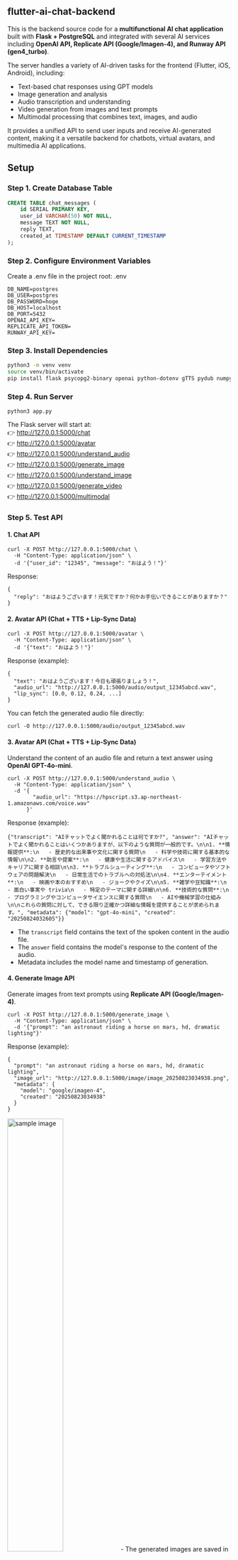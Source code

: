 ## **flutter-ai-chat-backend**
This is the backend source code for a **multifunctional AI chat application** built with **Flask + PostgreSQL** and integrated with several AI services including **OpenAI API, Replicate API (Google/Imagen-4), and Runway API (gen4_turbo)**.

The server handles a variety of AI-driven tasks for the frontend (Flutter, iOS, Android), including:

- Text-based chat responses using GPT models
- Image generation and analysis
- Audio transcription and understanding
- Video generation from images and text prompts
- Multimodal processing that combines text, images, and audio

It provides a unified API to send user inputs and receive AI-generated content, making it a versatile backend for chatbots, virtual avatars, and multimedia AI applications.


## **Setup**
### Step 1. Create Database Table
```sql
CREATE TABLE chat_messages (
    id SERIAL PRIMARY KEY,
    user_id VARCHAR(50) NOT NULL,
    message TEXT NOT NULL,
    reply TEXT,
    created_at TIMESTAMP DEFAULT CURRENT_TIMESTAMP
);
```

### Step 2. Configure Environment Variables
Create a .env file in the project root:
.env
```
DB_NAME=postgres
DB_USER=postgres
DB_PASSWORD=hoge
DB_HOST=localhost
DB_PORT=5432
OPENAI_API_KEY=
REPLICATE_API_TOKEN=
RUNWAY_API_KEY=
```

### Step 3. Install Dependencies
```bash
python3 -m venv venv
source venv/bin/activate
pip install flask psycopg2-binary openai python-dotenv gTTS pydub numpy replicate runwayml
```

### Step 4. Run Server
```
python3 app.py
```

The Flask server will start at:<br>
👉 http://127.0.0.1:5000/chat<br>
👉 http://127.0.0.1:5000/avatar<br>
👉 http://127.0.0.1:5000/understand_audio<br>
👉 http://127.0.0.1:5000/generate_image<br>
👉 http://127.0.0.1:5000/understand_image<br>
👉 http://127.0.0.1:5000/generate_video<br>
👉 http://127.0.0.1:5000/multimodal<br>


### Step 5. Test API
#### 1. Chat API
```
curl -X POST http://127.0.0.1:5000/chat \
  -H "Content-Type: application/json" \
  -d '{"user_id": "12345", "message": "おはよう！"}'
```
Response:

```
{
  "reply": "おはようございます！元気ですか？何かお手伝いできることがありますか？"
}
```

#### 2. Avatar API (Chat + TTS + Lip-Sync Data)
```
curl -X POST http://127.0.0.1:5000/avatar \
  -H "Content-Type: application/json" \
  -d '{"text": "おはよう！"}'
```
Response (example):

```
{
  "text": "おはようございます！今日も頑張りましょう！",
  "audio_url": "http://127.0.0.1:5000/audio/output_12345abcd.wav",
  "lip_sync": [0.0, 0.12, 0.24, ...]
}
```
You can fetch the generated audio file directly:
```
curl -O http://127.0.0.1:5000/audio/output_12345abcd.wav
```

#### 3. Avatar API (Chat + TTS + Lip-Sync Data)
Understand the content of an audio file and return a text answer using **OpenAI GPT-4o-mini**.
```
curl -X POST http://127.0.0.1:5000/understand_audio \
  -H "Content-Type: application/json" \
  -d '{
        "audio_url": "https://hpscript.s3.ap-northeast-1.amazonaws.com/voice.wav"
      }'
```
Response (example):
```
{"transcript": "AIチャットでよく聞かれることは何ですか?", "answer": "AIチャットでよく聞かれることはいくつかありますが、以下のような質問が一般的です。\n\n1. **情報提供**:\n   - 歴史的な出来事や文化に関する質問\n   - 科学や技術に関する基本的な情報\n\n2. **助言や提案**:\n   - 健康や生活に関するアドバイス\n   - 学習方法やキャリアに関する相談\n\n3. **トラブルシューティング**:\n   - コンピュータやソフトウェアの問題解決\n   - 日常生活でのトラブルへの対処法\n\n4. **エンターテイメント**:\n   - 映画や本のおすすめ\n   - ジョークやクイズ\n\n5. **雑学や豆知識**:\n   - 面白い事実や trivia\n   - 特定のテーマに関する詳細\n\n6. **技術的な質問**:\n   - プログラミングやコンピュータサイエンスに関する質問\n   - AIや機械学習の仕組み\n\nこれらの質問に対して、できる限り正確かつ詳細な情報を提供することが求められます。", "metadata": {"model": "gpt-4o-mini", "created": "20250824032605"}}
```
- The `transcript` field contains the text of the spoken content in the audio file.  
- The `answer` field contains the model's response to the content of the audio.  
- Metadata includes the model name and timestamp of generation.  

#### 4. Generate Image API
Generate images from text prompts using **Replicate API (Google/Imagen-4)**.
```
curl -X POST http://127.0.0.1:5000/generate_image \
  -H "Content-Type: application/json" \
  -d '{"prompt": "an astronaut riding a horse on mars, hd, dramatic lighting"}'
```
Response (example):
```
{
  "prompt": "an astronaut riding a horse on mars, hd, dramatic lighting",
  "image_url": "http://127.0.0.1:5000/image/image_20250823034938.png",
  "metadata": {
    "model": "google/imagen-4",
    "created": "20250823034938"
  }
}
```
<img src="https://hpscript.s3.ap-northeast-1.amazonaws.com/astronaut_house.png" alt="sample image" width="50%">
- The generated images are saved in the images/ directory on the server.
- You can access them directly via the returned image_url.

#### 5. Understand Image API
Analyze an image and ask questions about it using OpenAI GPT-4o-mini.
```
curl -X POST http://127.0.0.1:5000/understand_image \
  -H "Content-Type: application/json" \
  -d '{
        "question": "この犬の犬種は何ですか？",
        "image_url": "https://hpscript.s3.ap-northeast-1.amazonaws.com/dog.jpg"
      }'
```
Response (example):
```
{
  "question": "この犬の犬種は何ですか？",
  "answer": "この犬はアラスカン・マラミュートという犬種のようです。大型で力強い犬で、主にそり引きとして飼育されています。特徴的な毛色と穏やかな性格が魅力です。",
  "metadata": {
    "model": "gpt-4o-mini",
    "created": "20250824022922"
  }
}
```
<img src="https://hpscript.s3.ap-northeast-1.amazonaws.com/dog.jpg" width="50%">
- The API accepts any image URL and a question in Japanese or English.<br>
- The response contains the AI’s answer and metadata including the model used and timestamp.

#### 6. Generate Video API
Generate short videos from an image + text prompt using Runway API (gen4_turbo).
```
curl -X POST http://127.0.0.1:5000/generate_video \
  -H "Content-Type: application/json" \
  -d '{
        "prompt": "宇宙船が飛ぶ街",
        "prompt_image": "https://hpscript.s3.ap-northeast-1.amazonaws.com/space.jpg",
        "duration": 5
      }'
```
Response (example):
```
{
  "prompt": "宇宙船が飛ぶ街",
  "video_url": "http://127.0.0.1:5000/video/video_20250823181941.mp4",
  "metadata": {
    "model": "gen4_turbo",
    "duration": 5,
    "created": "20250823181941"
  }
}
```
<a href="https://hpscript.s3.ap-northeast-1.amazonaws.com/spacecraft.mp4">
  <img src="https://hpscript.s3.ap-northeast-1.amazonaws.com/space_craft.png" width="50%">
</a><br>

- The generated video is saved in the videos/ directory on the server.
- You can access it directly via the returned video_url.
- Note: duration must be 5 or 10 seconds due to API constraints.

#### 7. Multimodal API (Text + Image + Audio)
Analyze text, images, and audio simultaneously using OpenAI GPT-4o-mini.
- text → question or instruction
- image_url → image URL
- audio_url → audio URL (mp3/wav)
```
curl -X POST http://127.0.0.1:5000/multimodal \
  -H "Content-Type: application/json" \
  -d '{
        "text": "猫について説明してください",
        "image_url": "https://hpscript.s3.ap-northeast-1.amazonaws.com/cat.jpg",
        "audio_url": "https://hpscript.s3.ap-northeast-1.amazonaws.com/cat_voice.mp3"
      }'
```
Response (example):
```
{
  "image_analysis": {
    "question": "猫について説明してください",
    "answer": "猫は、小型の霊長類に属する哺乳動物で、特に家畜として人気があります。彼らは独立心が強く、警戒心もある一方で、愛情深く飼い主と強い絆を結ぶことができます。\n\n### 基本的な特徴\n\n- **体型**: スリムで柔軟、俊敏な体を持ち、約3〜5キログラムから10キログラム程度の大きさ。\n- **被毛**: 短毛種と長毛種があり、さまざまな色と模様があります。\n- **感覚**: 優れた視覚と聴覚を持ち、夜行性で、夜間でもよく見えます。\n\n### 行動\n\n- **社会性**: 一般的に、猫は独りで過ごすのが好きですが、一緒に遊んだり過ごしたりすることで、社会的な結びつきを形成します。\n- **習性**: 獲物を捕まえるための狩猟本能を持ち、遊ぶことを通じてこの本能を発揮します。\n\n### 飼い方\n\n- **飼育環境**: 家庭内での飼育に適し、必要な環境を整えることで健康的に育てることができます。\n- **食事**: 肉食性で、猫用の餌を提供することが重要です。\n\n多くの家庭で愛される存在であり、ストレスを軽減する効果もあるとされています。",
    "metadata": {
      "model": "gpt-4o-mini",
      "created": "20250824202654"
    }
  },
  "audio_analysis": {
    "transcript": "Meow!",
    "answer": "「ニャー！」という猫の鳴き声を表現しています。これは猫が自分の存在を知らせたり、何かを要求したりする際によく使う音です。",
    "metadata": {
      "model": "gpt-4o-mini",
      "created": "20250824202658"
    }
  },
  "text_response": {
    "answer": "テキスト入力『猫について説明してください』に基づき応答します。"
  }
}
```
- image_analysis.answer → AI explanation based on the image
- audio_analysis.transcript → Transcribed text from the audio
- audio_analysis.answer → Japanese/English explanation of the audio content
- text_response.answer → Response based on the input text
- Supports Japanese and English, with proper UTF-8 encoding

## Note 
- The frontend (Flutter app) will call this backend API.
- Make sure PostgreSQL is running before starting the server.
- Audio files are generated under the audio/ directory and served via /audio/<filename>.
- Image files are generated under the images/ directory and served via /images/<filename>.
- Video files are generated under the videos/ directory and served via /video/<filename>.

## Frontend Demo
<p align="left">
<img src="https://hpscript.s3.ap-northeast-1.amazonaws.com/ios_demo.png" alt="sample image" width="30%">
</p>